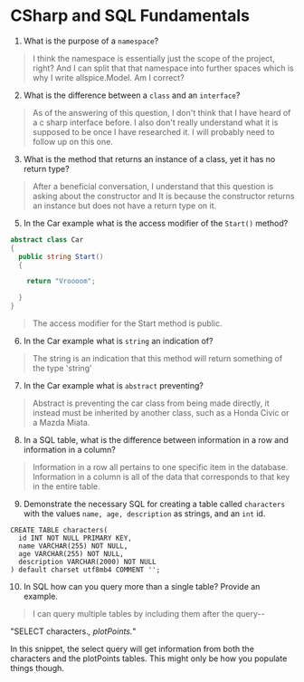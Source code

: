 # CSharp and SQL Fundamentals
01. What is the purpose of a `namespace`?

  > I think the namespace is essentially just the scope of the project, right? And I can split that that namespace into further spaces which is why I write allspice.Model. Am I correct?

02. What is the difference between a `class` and an `interface`?

  > As of the answering of this question, I don't think that  I have heard of a c sharp interface before. I also don't really understand what it is supposed to be once I have researched it. I will probably need to follow up on this one.

03. What is the method that returns an instance of a class, yet it has no return type?

  > After a beneficial conversation, I understand that this question is asking about the constructor and It is because the constructor returns an instance but does not have a return type on it.

05. In the Car example what is the access modifier of the `Start()` method?

  ```c#
  abstract class Car
  {
    public string Start()
    {

      return "Vroooom";

    }
  }
  ```

  > The access modifier for the Start method is public.

06. In the Car example what is `string` an indication of?

  > The string is an indication that this method will return something of the type 'string'

07. In the Car example what is `abstract` preventing?

  > Abstract is preventing the car class from being made directly, it instead must be inherited by another class, such as a Honda Civic or a Mazda Miata.

08. In a SQL table, what is the difference between information in a row and information in a column?

  > Information in a row all pertains to one specific item in the database. Information in a column is all of the data that corresponds to that key in the entire table.

09. Demonstrate the necessary SQL for creating a table called `characters` with the values `name, age, description` as strings, and an `int` id.

  > 
    CREATE TABLE characters(
      id INT NOT NULL PRIMARY KEY,
      name VARCHAR(255) NOT NULL,
      age VARCHAR(255) NOT NULL,
      description VARCHAR(2000) NOT NULL
    ) default charset utf8mb4 COMMENT '';


10. In SQL how can you query more than a single table? Provide an example.

  > I can query multiple tables by including them after the query--

  "SELECT characters.*, plotPoints.*"

  In this snippet, the select query will get information from both the characters and the plotPoints tables. This might only be how you populate things though.
